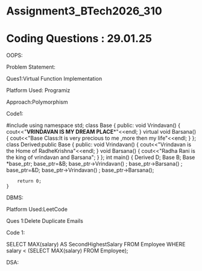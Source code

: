 # Assignment3_BTech2026_310

# Coding Questions : 29.01.25

OOPS:

Problem Statement:

Ques1:Virtual Function Implementation

Platform Used:
Programiz

Approach:Polymorphism

Code1:

#include<iostream>
using namespace std;
class Base
{
    public:
    void Vrindavan()
    {
        cout<<"******VRINDAVAN IS MY DREAM PLACE*******"<<endl;
    }
    virtual void Barsana()
    {
        cout<<"Base Class:It is very precious to me ,more then my life"<<endl;
    }
};
class Derived:public Base
{
    public:
    void Vrindavan()
    {
        cout<<"Vrindavan is the Home of RadheKrishna"<<endl;
    }
    void Barsana()
    {
        cout<<"Radha Rani is the king of vrindavan and Barsana";
    }
};
    int main()
    {
         Derived D;
         Base B;
         Base *base_ptr;
         base_ptr=&B;
         base_ptr->Vrindavan() ;
         base_ptr->Barsana() ;
         base_ptr=&D;
         base_ptr->Vrindavan() ;
         base_ptr->Barsana();

        return 0;
    }


DBMS:

Platform Used:LeetCode

 Ques 1:Delete Duplicate Emails

 Code 1:

SELECT MAX(salary) AS SecondHighestSalary
FROM Employee
WHERE salary < (SELECT MAX(salary) FROM Employee);

 DSA:

 
